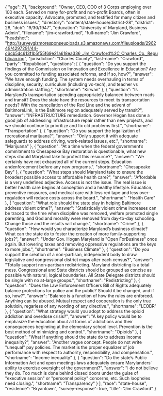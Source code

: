 {
  "age": 71,
  "background": "Owner, CEO, COO of 3 Corps employing over 100 each. Served on many for-profit and non-profit Boards, often in executive capacity. Advocate, promoted, and testified for many citizen and business issues.",
  "directory": "content/state-house/district-28",
  "district": 28,
  "dob": "9/30/1947",
  "education": "University of Maryland,  Business Admin",
  "filename": "jim-crawford.md",
  "full-name": "Jim Crawford",
  "headshot": "http://surveygizmoresponseuploads.s3.amazonaws.com/fileuploads/296249/4297291/44-c6cb5dc613f1b5f55f69e21a618ea336_Jim_Crawford%2C_Charles_Co._Republican.jpg",
  "jurisdiction": "Charles County",
  "last-name": "Crawford",
  "party": "Republican",
  "questions": [
    {
      "question": "Do you support the findings of the Commission on Innovation and Excellence in Education? Are you committed to funding associated reforms, and if so, how?",
      "answer": "We have enough funding. The system needs overhauling in terms of discipline, security, curriculum (including vo-tech), and teacher vs administration staffing.",
      "shortname": "Kirwan"
    },
    {
      "question": "Is Maryland’s transportation spending appropriately balanced between roads and transit? Does the state have the resources to meet its transportation needs? With the cancellation of the Red Line and the advent of BaltimoreLink, is the Baltimore region adequately served by transit?",
      "answer": "INFRASTRUCTURE remediation. Governor Hogan has done a good job of addressing infrastructure repair rather than new projects, and we should continue to prioritize and fix old problems first.",
      "shortname": "Transportation"
    },
    {
      "question": "Do you support the legalization of recreational marijuana?",
      "answer": "Only support it with adequate safeguards to address driving, work-related issues, etc.",
      "shortname": "Marijuana"
    },
    {
      "question": "At a time when the federal government’s commitment to Chesapeake Bay restoration is questionable, what new steps should Maryland take to protect this resource?",
      "answer": "We certainly have not exhausted all of the current steps.  Education andenforcement before any new programs.",
      "shortname": "Chesapeake Bay"
    },
    {
      "question": "What steps should Maryland take to ensure the broadest possible access to affordable health care?",
      "answer": "Affordable is a very undefined adjective. Access is not the issue. The real issue is better health care begins at conception and a healthy lifestyle.  Education, preventive measures, and medical care with less red tape and less over-regulation will reduce costs across the board.",
      "shortname": "Health Care"
    },
    {
      "question": "What role should the state play in helping Baltimore address violent crime?",
      "answer": "Statistically violent crime increases can be traced to the time when discipline was removed, welfare promoted single parenting, and God and morality were removed from day-to-day schooling. Change those and the results will change.",
      "shortname": "Crime"
    },
    {
      "question": "How would you characterize Maryland’s business climate? What can the state do to foster the creation of more family-supporting jobs?",
      "answer": "Under Gov. Hogan Maryland is \"Open ForBusiness\" once again. But lowering taxes and removing oppressive regulations are the keys to more jobs.",
      "shortname": "Business Climate"
    },
    {
      "question": "Do you support the creation of a non-partisan, independent body to draw legislative and congressional district maps after each census?",
      "answer": "Totally support non-partisan redistricting. Maryland districting is a total mess. Congressional and State districts should be grouped as concise as possible with natural, logical boundaries. All State Delegate districts should be single with no at-large groups.",
      "shortname": "Redistricting"
    },
    {
      "question": "Does the Law Enforcement Officers Bill of Rights adequately balance protections for police and the public? Should it be changed, and if so, how?",
      "answer": "Balance is a function of how the rules are enforced. Anything can be abused. Mutual respect and cooperation is the only true solutioin, regarless of any wording of any directive.",
      "shortname": "LEOBR"
    },
    {
      "question": "What strategy would you adopt to address the opioid addiction and overdose crisis?",
      "answer": "A key policy would be to emphasize the education about all forms of addictions and their consequences beginning at the elementary school level. Prevention is the best method of minimizing and control.",
      "shortname": "Opioids"
    },
    {
      "question": "What if anything should the state do to address income inequality?",
      "answer": "Another vague concept. People do not write \"unequal\" pay policies. The market is the proper equalizer of job performance with respect to authority, responsibility, and compensation.",
      "shortname": "Income inequality"
    },
    {
      "question": "Do the state’s Public Information Act and open meetings laws adequately ensure Marylanders’ ability to exercise oversight of the government?",
      "answer": "I do not believe they do. Too much is done behind closed doors under the guise of \"executive session\" or \"personnel policy\" concerns, etc. Such loopholes need closing.",
      "shortname": "Transparency"
    }
  ],
  "race": "state-house",
  "residence": "Bryantown",
  "survey-response": true,
  "title": "Jim Crawford"
}
